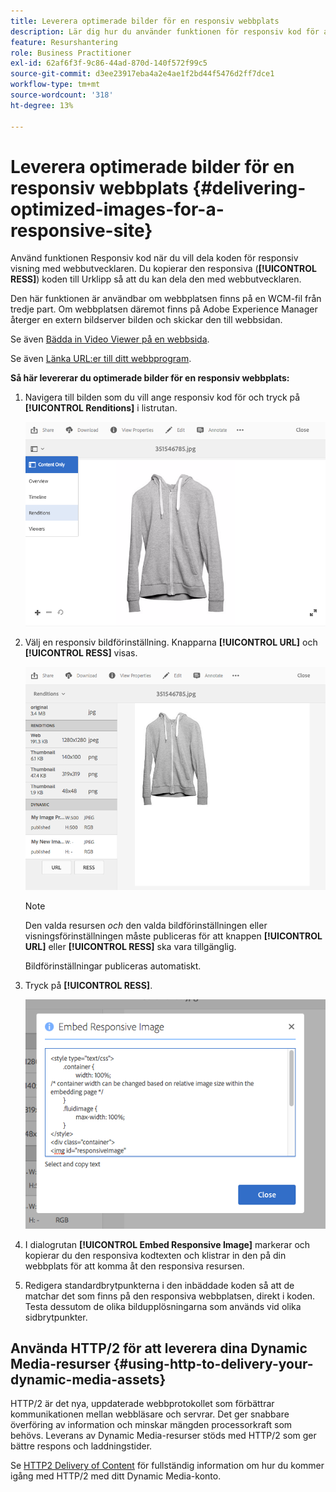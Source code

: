 ```yaml
---
title: Leverera optimerade bilder för en responsiv webbplats
description: Lär dig hur du använder funktionen för responsiv kod för att leverera optimerade bilder från Dynamic Media.
feature: Resurshantering
role: Business Practitioner
exl-id: 62af6f3f-9c86-44ad-870d-140f572f99c5
source-git-commit: d3ee23917eba4a2e4ae1f2bd44f5476d2ff7dce1
workflow-type: tm+mt
source-wordcount: '318'
ht-degree: 13%

---
```


# Leverera optimerade bilder för en responsiv webbplats {#delivering-optimized-images-for-a-responsive-site}

Använd funktionen Responsiv kod när du vill dela koden för responsiv visning med webbutvecklaren. Du kopierar den responsiva (**[!UICONTROL RESS]**) koden till Urklipp så att du kan dela den med webbutvecklaren.

Den här funktionen är användbar om webbplatsen finns på en WCM-fil från tredje part. Om webbplatsen däremot finns på Adobe Experience Manager återger en extern bildserver bilden och skickar den till webbsidan.

Se även [Bädda in Video Viewer på en webbsida](embed-code.md).

Se även [Länka URL:er till ditt webbprogram](linking-urls-to-yourwebapplication.md).

**Så här levererar du optimerade bilder för en responsiv webbplats:**

1. Navigera till bilden som du vill ange responsiv kod för och tryck på **[!UICONTROL Renditions]** i listrutan.

   ![chlimage_1-408](assets/chlimage_1-408.png)

1. Välj en responsiv bildförinställning. Knapparna **[!UICONTROL URL]** och **[!UICONTROL RESS]** visas.

   ![chlimage_1-409](assets/chlimage_1-409.png)

   >[!NOTE]
   >
   >Den valda resursen *och* den valda bildförinställningen eller visningsförinställningen måste publiceras för att knappen **[!UICONTROL URL]** eller **[!UICONTROL RESS]** ska vara tillgänglig.
   >
   >Bildförinställningar publiceras automatiskt.

1. Tryck på **[!UICONTROL RESS]**.

   ![chlimage_1-410](assets/chlimage_1-410.png)

1. I dialogrutan **[!UICONTROL Embed Responsive Image]** markerar och kopierar du den responsiva kodtexten och klistrar in den på din webbplats för att komma åt den responsiva resursen.
1. Redigera standardbrytpunkterna i den inbäddade koden så att de matchar det som finns på den responsiva webbplatsen, direkt i koden. Testa dessutom de olika bildupplösningarna som används vid olika sidbrytpunkter.

## Använda HTTP/2 för att leverera dina Dynamic Media-resurser {#using-http-to-delivery-your-dynamic-media-assets}

HTTP/2 är det nya, uppdaterade webbprotokollet som förbättrar kommunikationen mellan webbläsare och servrar. Det ger snabbare överföring av information och minskar mängden processorkraft som behövs. Leverans av Dynamic Media-resurser stöds med HTTP/2 som ger bättre respons och laddningstider.

Se [HTTP2 Delivery of Content](http2faq.md) för fullständig information om hur du kommer igång med HTTP/2 med ditt Dynamic Media-konto.
